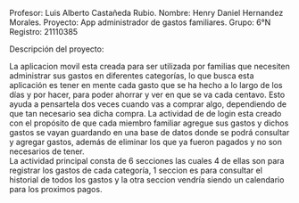 Profesor: Luis Alberto Castañeda Rubio.
Nombre: Henry Daniel Hernandez Morales. 
Proyecto: App administrador de gastos familiares.
Grupo: 6°N Registro: 21110385 


Descripción del proyecto: 

La aplicacion movil esta creada para ser utilizada por familias que necesiten administrar 
sus gastos en diferentes categorías,  lo que busca esta aplicación es tener en mente cada 
gasto que se ha hecho a lo largo de los días y por hacer, para poder ahorrar y  ver en que 
se va cada centavo. Esto ayuda a pensartela dos veces cuando vas a comprar algo, dependiendo 
de que tan necesario sea  dicha compra. La actividad de de login esta creado con el propósito 
de que cada miembro familiar agregue sus gastos y  dichos gastos se vayan guardando en una base de datos
donde se podrá consultar y agregar gastos, además de eliminar  los que ya fueron pagados y no son necesarios de tener.  
La actividad principal consta de 6 secciones las cuales 4 de ellas son para registrar los gastos de cada categoría, 
1 seccion es  para consultar el historial de todos los gastos y la otra seccion vendría siendo un calendario para los proximos pagos. 
